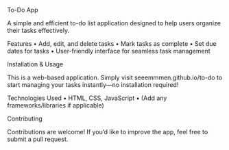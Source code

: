 
To-Do App

A simple and efficient to-do list application designed to help users organize their tasks effectively.

Features
	•	Add, edit, and delete tasks
	•	Mark tasks as complete
	•	Set due dates for tasks
	•	User-friendly interface for seamless task management

Installation & Usage

This is a web-based application. Simply visit seeemmmen.github.io/to-do to start managing your tasks instantly—no installation required!

Technologies Used
	•	HTML, CSS, JavaScript
	•	(Add any frameworks/libraries if applicable)

Contributing

Contributions are welcome! If you’d like to improve the app, feel free to submit a pull request.


